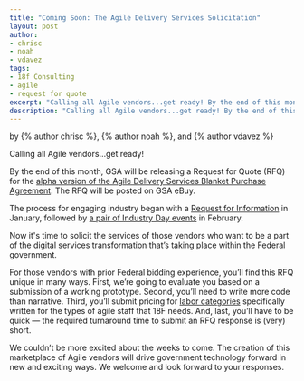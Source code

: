 ```yaml
---
title: "Coming Soon: The Agile Delivery Services Solicitation"
layout: post
author:
- chrisc
- noah
- vdavez
tags:
- 18f Consulting
- agile
- request for quote
excerpt: "Calling all Agile vendors...get ready! By the end of this month, GSA will be releasing a Request for Quote (RFQ) for the alpha version of the Agile Delivery Services Blanket Purchase Agreement"
description: "Calling all Agile vendors...get ready! By the end of this month, GSA will be releasing a Request for Quote (RFQ) for the alpha version of the Agile Delivery Services Blanket Purchase Agreement"
---
```


<p class="authors">
  by {% author chrisc %}, {% author noah %}, and {% author vdavez %}
</p>

Calling all Agile vendors...get ready!

By the end of this month, GSA will be releasing a Request for Quote
(RFQ) for the [alpha version of the Agile Delivery Services Blanket
Purchase
Agreement](https://18f.gsa.gov/2015/01/08/creating-a-federal-marketplace-for-agile-delivery-services/).
The RFQ will be posted on GSA eBuy.

The process for engaging industry began with a [Request for
Information](https://www.fbo.gov/index?s=opportunity&mode=form&tab=core&id=e0807fc8a69115f0e352f6f0c135697a)
in January, followed by [a pair of Industry Day
events](https://18f.gsa.gov/2015/02/12/highlights-from-the-agile-delivery-services-industry-day-events/)
in February.

Now it's time to solicit the services of those vendors who want to be a part of the digital services transformation that’s taking place within the Federal government.

For those vendors with prior Federal bidding experience, you’ll find this RFQ unique in many ways. First, we’re going to evaluate you based on a submission of a working prototype. Second, you’ll need to write more code than narrative. Third, you’ll submit pricing for [labor
categories](https://18f.gsa.gov/2015/03/10/Labor-Category-Descriptions-for-Agile-Procurements/) specifically written for the types of agile staff that 18F needs. And, last, you’ll have to be quick &#8212; the required turnaround time to submit an RFQ response is (very) short.

We couldn’t be more excited about the weeks to come. The creation of this marketplace of Agile vendors will drive government technology forward in new and exciting ways. We welcome and look forward to your responses.
